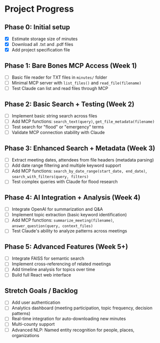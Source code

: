 # Project Progress

## Phase 0: Initial setup
- [x] Estimate storage size of minutes
- [x] Download all .txt and .pdf files
- [x] Add project specification file

## Phase 1: Bare Bones MCP Access (Week 1)
- [ ] Basic file reader for TXT files in `minutes/` folder
- [ ] Minimal MCP server with `list_files()` and `read_file(filename)`
- [ ] Test Claude can list and read files through MCP

## Phase 2: Basic Search + Testing (Week 2)
- [ ] Implement basic string search across files
- [ ] Add MCP functions: `search_text(query)`, `get_file_metadata(filename)`
- [ ] Test search for "flood" or "emergency" terms
- [ ] Validate MCP connection stability with Claude

## Phase 3: Enhanced Search + Metadata (Week 3)
- [ ] Extract meeting dates, attendees from file headers (metadata parsing)
- [ ] Add date range filtering and multiple keyword support
- [ ] Add MCP functions: `search_by_date_range(start_date, end_date)`, `search_with_filters(query, filters)`
- [ ] Test complex queries with Claude for flood research

## Phase 4: AI Integration + Analysis (Week 4)
- [ ] Integrate OpenAI for summarization and Q&A
- [ ] Implement topic extraction (basic keyword identification)
- [ ] Add MCP functions: `summarize_meeting(filename)`, `answer_question(query, context_files)`
- [ ] Test Claude's ability to analyze patterns across meetings

## Phase 5: Advanced Features (Week 5+)
- [ ] Integrate FAISS for semantic search
- [ ] Implement cross-referencing of related meetings
- [ ] Add timeline analysis for topics over time
- [ ] Build full React web interface

## Stretch Goals / Backlog
- [ ] Add user authentication
- [ ] Analytics dashboard (meeting participation, topic frequency, decision patterns)
- [ ] Real-time integration for auto-downloading new minutes
- [ ] Multi-county support
- [ ] Advanced NLP: Named entity recognition for people, places, organizations 